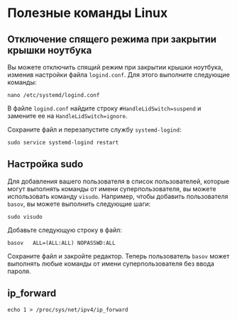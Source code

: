 # Полезные команды Linux
## Отключение спящего режима при закрытии крышки ноутбука

Вы можете отключить спящий режим при закрытии крышки ноутбука, изменив настройки файла `logind.conf`. Для этого выполните следующие команды:

```
nano /etc/systemd/logind.conf
```

В файле `logind.conf` найдите строку `#HandleLidSwitch=suspend` и замените ее на `HandleLidSwitch=ignore`.

Сохраните файл и перезапустите службу `systemd-logind`:

```
sudo service systemd-logind restart
```

## Настройка sudo

Для добавления вашего пользователя в список пользователей, которые могут выполнять команды от имени суперпользователя, вы можете использовать команду `visudo`. Например, чтобы добавить пользователя `basov`, вы можете выполнить следующие шаги:

```
sudo visudo
```

Добавьте следующую строку в файл:

```
basov   ALL=(ALL:ALL) NOPASSWD:ALL
```

Сохраните файл и закройте редактор. Теперь пользователь `basov` может выполнять любые команды от имени суперпользователя без ввода пароля.

## ip_forward
```
echo 1 > /proc/sys/net/ipv4/ip_forward
```
